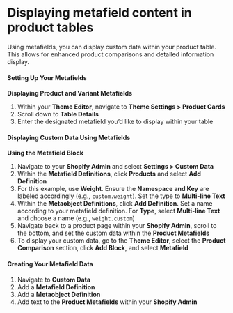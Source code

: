 # Displaying metafield content in product tables

Using metafields, you can display custom data within your product table. This allows for enhanced product comparisons and detailed information display.

#### Setting Up Your Metafields

**Displaying Product and Variant Metafields**

1. Within your **Theme Editor**, navigate to **Theme Settings > Product Cards**
2. Scroll down to **Table Details**
3. Enter the designated metafield you’d like to display within your table

#### Displaying Custom Data Using Metafields

**Using the Metafield Block**

1. Navigate to your **Shopify Admin** and select **Settings > Custom Data**
2. Within the **Metafield Definitions**, click **Products** and select **Add Definition**
3. For this example, use **Weight**. Ensure the **Namespace and Key** are labeled accordingly (e.g., `custom.weight`). Set the type to **Multi-line Text**
4. Within the **Metaobject Definitions**, click **Add Definition**. Set a name according to your metafield definition. For **Type**, select **Multi-line Text** and choose a name (e.g., `weight.custom`)
5. Navigate back to a product page within your **Shopify Admin**, scroll to the bottom, and set the custom data within the **Product Metafields**
6. To display your custom data, go to the **Theme Editor**, select the **Product Comparison** section, click **Add Block**, and select **Metafield**

#### Creating Your Metafield Data

1. Navigate to **Custom Data**
2. Add a **Metafield Definition**
3. Add a **Metaobject Definition**
4. Add text to the **Product Metafields** within your **Shopify Admin**
